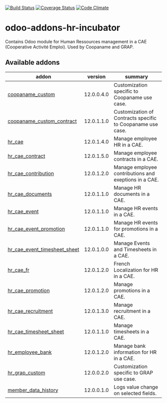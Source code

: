 [![Build Status](https://travis-ci.com/odoo-cae/odoo-addons-hr-incubator.svg?branch=12.0)](https://travis-ci.com/odoo-cae/odoo-addons-hr-incubator?branch=12.0)
[![Coverage Status](https://coveralls.io/repos/github/odoo-cae/odoo-addons-hr-incubator/badge.svg?branch=12.0)](https://coveralls.io/github/odoo-cae/odoo-addons-hr-incubator?branch=12.0)
[![Code Climate](https://codeclimate.com/github/odoo-cae/odoo-addons-hr-incubator/badges/gpa.svg)](https://codeclimate.com/github/odoo-cae/odoo-addons-hr-incubator)



# odoo-addons-hr-incubator

Contains Odoo module for Human Ressources management in a CAE (Cooperative Activité Emploi). Used by Coopaname and GRAP.

[//]: # (addons)

Available addons
----------------
addon | version | summary
--- | --- | ---
[coopaname_custom](coopaname_custom/) | 12.0.0.4.0 | Customization specific to Coopaname use case.
[coopaname_custom_contract](coopaname_custom_contract/) | 12.0.1.1.0 | Customization of Contracts specific to Coopaname use case.
[hr_cae](hr_cae/) | 12.0.1.4.0 | Manage employee HR in a CAE.
[hr_cae_contract](hr_cae_contract/) | 12.0.1.5.0 | Manage employee contracts in a CAE.
[hr_cae_contribution](hr_cae_contribution/) | 12.0.1.2.0 | Manage employee contributions and exeptions in a CAE.
[hr_cae_documents](hr_cae_documents/) | 12.0.1.1.0 | Manage HR documents in a CAE.
[hr_cae_event](hr_cae_event/) | 12.0.1.1.0 | Manage HR events in a CAE.
[hr_cae_event_promotion](hr_cae_event_promotion/) | 12.0.1.1.0 | Manage HR events for promotions in a CAE.
[hr_cae_event_timesheet_sheet](hr_cae_event_timesheet_sheet/) | 12.0.1.0.0 | Manage Events and Timesheets in a CAE.
[hr_cae_fr](hr_cae_fr/) | 12.0.1.2.0 | French Localization for HR in a CAE.
[hr_cae_promotion](hr_cae_promotion/) | 12.0.1.2.0 | Manage promotions in a CAE.
[hr_cae_recruitment](hr_cae_recruitment/) | 12.0.1.3.0 | Manage recruitment in a CAE.
[hr_cae_timesheet_sheet](hr_cae_timesheet_sheet/) | 12.0.1.1.0 | Manage timesheets in a CAE.
[hr_employee_bank](hr_employee_bank/) | 12.0.1.2.0 | Manage bank information for HR in a CAE.
[hr_grap_custom](hr_grap_custom/) | 12.0.0.2.0 | Customization specific to GRAP use case.
[member_data_history](member_data_history/) | 12.0.0.1.0 | Logs value change on selected fields.

[//]: # (end addons)
